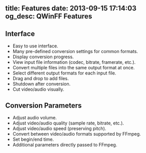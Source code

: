 title: Features
date: 2013-09-15 17:14:03
og_desc: QWinFF Features
---

Interface
---------

- Easy to use interface.
- Many pre-defined conversion settings for common formats.
- Display conversion progress.
- View input file information (codec, bitrate, framerate, etc.).
- Convert multiple files into the same output format at once.
- Select different output formats for each input file.
- Drag and drop to add files.
- Shutdown after conversion.
- Cut video/audio visually.

Conversion Parameters
---------------------

- Adjust audio volume.
- Adjust video/audio quality (sample rate, bitrate, etc.).
- Adjust video/audio speed (preserving pitch).
- Convert between video/audio formats supported by FFmpeg.
- Set begin/end time.
- Additional parameters directly passed to FFmpeg.


